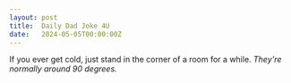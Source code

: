 ```yaml
---
layout: post
title:  Daily Dad Joke 4U
date:   2024-05-05T00:00:00Z
---
```

If you ever get cold, just stand in the corner of a room for a while. *They're normally around 90 degrees.*

